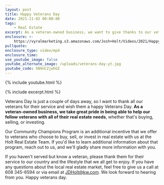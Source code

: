 ```yaml
---
layout: post
title: Happy Veterans Day
date: 2021-11-02 00:00:00
tags:
    - Real Estate
excerpt: As a veteran-owned business, we want to give thanks to our veterans.
enclosure: >-
    https://vyralmarketing.s3.amazonaws.com/Josh+Holt/Videos/2021/Happy+Veterans+Day.mp4
pullquote:
enclosure_type: video/mp4
enclosure_time:
use_youtube_image: false
youtube_alternate_image: /uploads/veterans-day-yt.jpg
youtube_code: hB9nCZjwhGI
---
```

{% include youtube.html %}

{% include excerpt.html %}

Veterans Day is just a couple of days away, so I want to thank all our veterans for their service and wish them a happy Veterans Day. **As a veteran-owned business, we take great pride in being able to help our fellow veterans with all of their real estate needs**, whether that's buying, selling, or investing.

Our Community Champions Program is an additional incentive that we offer to veterans who choose to buy, sell, or invest in real estate with us at the Holt Real Estate Team. If you'd like to learn additional information about that program, reach out to us, and we'll gladly share more information with you.

If you haven't served but know a veteran, please thank them for their service to our country and the lifestyle that we all get to enjoy. If you have any questions about the local real estate market, feel free to give us a call at 608 345-6594 or via email at [JDHolt@kw.com](mailto:JDHolt@kw.com). We look forward to hearing from you. Happy veterans day.
